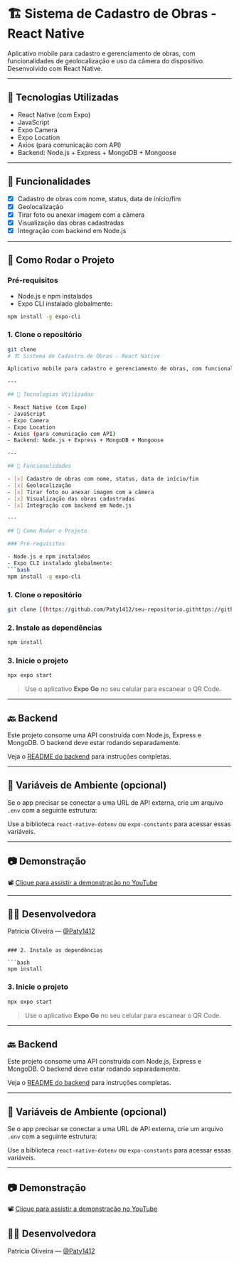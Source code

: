 
# 🏗️ Sistema de Cadastro de Obras - React Native

Aplicativo mobile para cadastro e gerenciamento de obras, com funcionalidades de geolocalização e uso da câmera do dispositivo. Desenvolvido com React Native.

---

## 🚀 Tecnologias Utilizadas

- React Native (com Expo)
- JavaScript
- Expo Camera
- Expo Location
- Axios (para comunicação com API)
- Backend: Node.js + Express + MongoDB + Mongoose

---

## 🎯 Funcionalidades

- [x] Cadastro de obras com nome, status, data de início/fim
- [x] Geolocalização
- [x] Tirar foto ou anexar imagem com a câmera
- [x] Visualização das obras cadastradas
- [x] Integração com backend em Node.js

---

## 📱 Como Rodar o Projeto

### Pré-requisitos

- Node.js e npm instalados
- Expo CLI instalado globalmente:
```bash
npm install -g expo-cli
```

### 1. Clone o repositório

```bash
git clone 
# 🏗️ Sistema de Cadastro de Obras - React Native

Aplicativo mobile para cadastro e gerenciamento de obras, com funcionalidades de geolocalização e uso da câmera do dispositivo. Desenvolvido com React Native.

---

## 🚀 Tecnologias Utilizadas

- React Native (com Expo)
- JavaScript
- Expo Camera
- Expo Location
- Axios (para comunicação com API)
- Backend: Node.js + Express + MongoDB + Mongoose

---

## 🎯 Funcionalidades

- [x] Cadastro de obras com nome, status, data de início/fim
- [x] Geolocalização
- [x] Tirar foto ou anexar imagem com a câmera
- [x] Visualização das obras cadastradas
- [x] Integração com backend em Node.js

---

## 📱 Como Rodar o Projeto

### Pré-requisitos

- Node.js e npm instalados
- Expo CLI instalado globalmente:
```bash
npm install -g expo-cli
```

### 1. Clone o repositório

```bash
git clone [(https://github.com/Paty1412/seu-repositorio.githttps://github.com/Paty1412/Recuperando.git/')](https://github.com/Paty1412/Recuperando.git)

```

### 2. Instale as dependências

```bash
npm install
```

### 3. Inicie o projeto

```bash
npx expo start
```

> Use o aplicativo **Expo Go** no seu celular para escanear o QR Code.

---

## 🔙 Backend

Este projeto consome uma API construída com Node.js, Express e MongoDB. O backend deve estar rodando separadamente.

Veja o [README do backend](../backend/README.md) para instruções completas.

---

## 🔐 Variáveis de Ambiente (opcional)

Se o app precisar se conectar a uma URL de API externa, crie um arquivo `.env` com a seguinte estrutura:


Use a biblioteca `react-native-dotenv` ou `expo-constants` para acessar essas variáveis.

---

## 📷 Demonstração 

📽️ [Clique para assistir a demonstração no YouTube](https://youtu.be/_kotW8KVbUw)


---

## 👩‍💻 Desenvolvedora

Patricia Oliveira — [@Paty1412](https://github.com/Paty1412)


```

### 2. Instale as dependências

```bash
npm install
```

### 3. Inicie o projeto

```bash
npx expo start
```

> Use o aplicativo **Expo Go** no seu celular para escanear o QR Code.

---

## 🔙 Backend

Este projeto consome uma API construída com Node.js, Express e MongoDB. O backend deve estar rodando separadamente.

Veja o [README do backend](../backend/README.md) para instruções completas.

---

## 🔐 Variáveis de Ambiente (opcional)

Se o app precisar se conectar a uma URL de API externa, crie um arquivo `.env` com a seguinte estrutura:


Use a biblioteca `react-native-dotenv` ou `expo-constants` para acessar essas variáveis.

---

## 📷 Demonstração 

📽️ [Clique para assistir a demonstração no YouTube](https://youtu.be/_kotW8KVbUw)

## 👩‍💻 Desenvolvedora

Patricia Oliveira — [@Paty1412](https://github.com/Paty1412)
